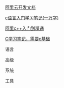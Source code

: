 [阿里云开发文档](https://edu.aliyun.com/course/313633/lesson/6004)

[c语言入门学习笔记(一万字)](https://segmentfault.com/a/1190000015699060)

[阿里c++入门到精通](https://developer.aliyun.com/profile/hh56sawwbab3o/article_1?spm=a2c6h.12873639.article-detail.79.47c75de9ZNZHgW)

[C学习笔记，需要c基础](https://www.w3cschool.cn/cstudynotes/jz6c1j6a.html)

语言

高级

系统

工具

